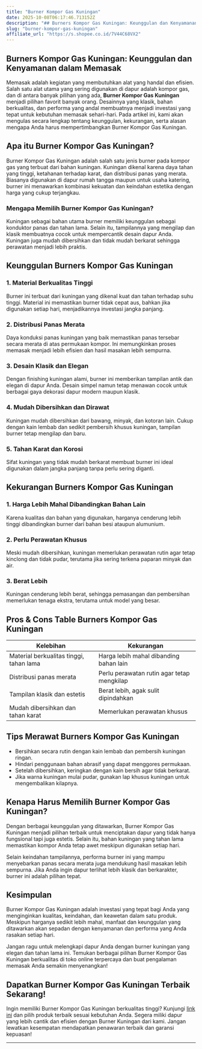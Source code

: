 ```yaml
---
title: "Burner Kompor Gas Kuningan"
date: 2025-10-08T06:17:46.713152Z
description: "## Burners Kompor Gas Kuningan: Keunggulan dan Kenyamanan dalam Memasak..."
slug: "burner-kompor-gas-kuningan"
affiliate_url: "https://s.shopee.co.id/7V44C68VX2"
---
```

## Burners Kompor Gas Kuningan: Keunggulan dan Kenyamanan dalam Memasak

Memasak adalah kegiatan yang membutuhkan alat yang handal dan efisien. Salah satu alat utama yang sering digunakan di dapur adalah kompor gas, dan di antara banyak pilihan yang ada, **Burner Kompor Gas Kuningan** menjadi pilihan favorit banyak orang. Desainnya yang klasik, bahan berkualitas, dan performa yang andal membuatnya menjadi investasi yang tepat untuk kebutuhan memasak sehari-hari. Pada artikel ini, kami akan mengulas secara lengkap tentang keunggulan, kekurangan, serta alasan mengapa Anda harus mempertimbangkan Burner Kompor Gas Kuningan.

## Apa itu Burner Kompor Gas Kuningan?

Burner Kompor Gas Kuningan adalah salah satu jenis burner pada kompor gas yang terbuat dari bahan kuningan. Kuningan dikenal karena daya tahan yang tinggi, ketahanan terhadap karat, dan distribusi panas yang merata. Biasanya digunakan di dapur rumah tangga maupun untuk usaha katering, burner ini menawarkan kombinasi kekuatan dan keindahan estetika dengan harga yang cukup terjangkau.

### Mengapa Memilih Burner Kompor Gas Kuningan?

Kuningan sebagai bahan utama burner memiliki keunggulan sebagai konduktor panas dan tahan lama. Selain itu, tampilannya yang mengilap dan klasik membuatnya cocok untuk mempercantik desain dapur Anda. Kuningan juga mudah dibersihkan dan tidak mudah berkarat sehingga perawatan menjadi lebih praktis.

## Keunggulan Burners Kompor Gas Kuningan

### 1. Material Berkualitas Tinggi

Burner ini terbuat dari kuningan yang dikenal kuat dan tahan terhadap suhu tinggi. Material ini memastikan burner tidak cepat aus, bahkan jika digunakan setiap hari, menjadikannya investasi jangka panjang.

### 2. Distribusi Panas Merata

Daya konduksi panas kuningan yang baik memastikan panas tersebar secara merata di atas permukaan kompor. Ini memungkinkan proses memasak menjadi lebih efisien dan hasil masakan lebih sempurna.

### 3. Desain Klasik dan Elegan

Dengan finishing kuningan alami, burner ini memberikan tampilan antik dan elegan di dapur Anda. Desain simpel namun tetap menawan cocok untuk berbagai gaya dekorasi dapur modern maupun klasik.

### 4. Mudah Dibersihkan dan Dirawat

Kuningan mudah dibersihkan dari bawang, minyak, dan kotoran lain. Cukup dengan kain lembab dan sedikit pembersih khusus kuningan, tampilan burner tetap mengilap dan baru.

### 5. Tahan Karat dan Korosi

Sifat kuningan yang tidak mudah berkarat membuat burner ini ideal digunakan dalam jangka panjang tanpa perlu sering diganti.

## Kekurangan Burners Kompor Gas Kuningan

### 1. Harga Lebih Mahal Dibandingkan Bahan Lain

Karena kualitas dan bahan yang digunakan, harganya cenderung lebih tinggi dibandingkan burner dari bahan besi ataupun alumunium.

### 2. Perlu Perawatan Khusus

Meski mudah dibersihkan, kuningan memerlukan perawatan rutin agar tetap kinclong dan tidak pudar, terutama jika sering terkena paparan minyak dan air.

### 3. Berat Lebih

Kuningan cenderung lebih berat, sehingga pemasangan dan pembersihan memerlukan tenaga ekstra, terutama untuk model yang besar.

## Pros & Cons Table Burners Kompor Gas Kuningan

| Kelebihan                                        | Kekurangan                                      |
|--------------------------------------------------|------------------------------------------------|
| Material berkualitas tinggi, tahan lama          | Harga lebih mahal dibanding bahan lain        |
| Distribusi panas merata                          | Perlu perawatan rutin agar tetap mengkilap   |
| Tampilan klasik dan estetis                     | Berat lebih, agak sulit dipindahkan           |
| Mudah dibersihkan dan tahan karat               | Memerlukan perawatan khusus                |

## Tips Merawat Burners Kompor Gas Kuningan

- Bersihkan secara rutin dengan kain lembab dan pembersih kuningan ringan.
- Hindari penggunaan bahan abrasif yang dapat menggores permukaan.
- Setelah dibersihkan, keringkan dengan kain bersih agar tidak berkarat.
- Jika warna kuningan mulai pudar, gunakan lap khusus kuningan untuk mengembalikan kilapnya.

## Kenapa Harus Memilih Burner Kompor Gas Kuningan?

Dengan berbagai keunggulan yang ditawarkan, Burner Kompor Gas Kuningan menjadi pilihan terbaik untuk menciptakan dapur yang tidak hanya fungsional tapi juga estetis. Selain itu, bahan kuningan yang tahan lama memastikan kompor Anda tetap awet meskipun digunakan setiap hari.

Selain keindahan tampilannya, performa burner ini yang mampu menyebarkan panas secara merata juga mendukung hasil masakan lebih sempurna. Jika Anda ingin dapur terlihat lebih klasik dan berkarakter, burner ini adalah pilihan tepat.

## Kesimpulan

Burner Kompor Gas Kuningan adalah investasi yang tepat bagi Anda yang menginginkan kualitas, keindahan, dan keawetan dalam satu produk. Meskipun harganya sedikit lebih mahal, manfaat dan keunggulan yang ditawarkan akan sepadan dengan kenyamanan dan performa yang Anda rasakan setiap hari.

Jangan ragu untuk melengkapi dapur Anda dengan burner kuningan yang elegan dan tahan lama ini. Temukan berbagai pilihan Burner Kompor Gas Kuningan berkualitas di toko online terpercaya dan buat pengalaman memasak Anda semakin menyenangkan!

## Dapatkan Burner Kompor Gas Kuningan Terbaik Sekarang!

Ingin memiliki Burner Kompor Gas Kuningan berkualitas tinggi? Kunjungi [link ini](https://s.shopee.co.id/7V44C68VX2) dan pilih produk terbaik sesuai kebutuhan Anda. Segera miliki dapur yang lebih cantik dan efisien dengan Burner Kuningan dari kami. Jangan lewatkan kesempatan mendapatkan penawaran terbaik dan garansi kepuasan!

---
